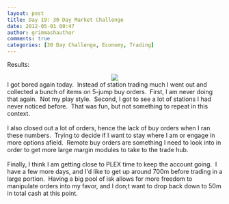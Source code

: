 ```yaml
---
layout: post
title: Day 19: 30 Day Market Challenge
date: 2012-05-01 00:47
author: grimmashauthor
comments: true
categories: [30 Day Challenge, Economy, Trading]
---
```

Results:<br /><div style="clear: both; text-align: center;"><a href="http://grimmash.com/wp-content/uploads/2012/05/Day-191.png" style="margin-left: 1em; margin-right: 1em;"><img border="0" src="http://grimmash.com/wp-content/uploads/2012/05/Day-191.png" /></a></div>I got bored again today. &nbsp;Instead of station trading much I went out and collected a bunch of items on 5-jump buy orders. &nbsp;First, I am never doing that again. &nbsp;Not my play style. &nbsp;Second, I got to see a lot of stations I had never noticed before. &nbsp;That was fun, but not something to repeat in this context.<br /><br />I also closed out a lot of orders, hence the lack of buy orders when I ran these numbers. &nbsp;Trying to decide if I want to stay where I am or engage in more options afield. &nbsp;Remote buy orders are something I need to look into in order to get more large margin modules to take to the trade hub.<br /><br />Finally, I think I am getting close to PLEX time to keep the account going. &nbsp;I have a few more days, and I'd like to get up around 700m before trading in a large portion. &nbsp;Having a big pool of isk allows for more freedom to manipulate orders into my favor, and I don;t want to drop back down to 50m in total cash at this point.
